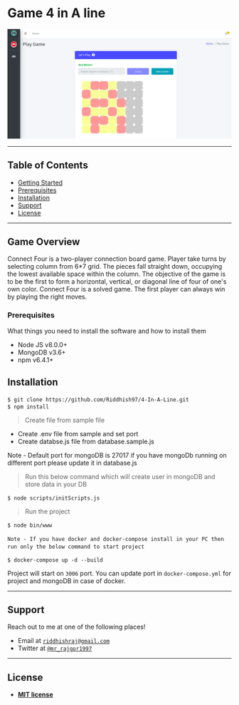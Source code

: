 
# Game 4 in A line


![IPL](./public/images/dashboard.png)

---

## Table of Contents 

- [Getting Started](#getting-started)
- [Prerequisites](#prerequisites)
- [Installation](#installation)
- [Support](#support)
- [License](#license)


---
## Game Overview

Connect Four is a two-player connection board game. Player take turns by selecting column from  6*7 grid. The pieces fall straight down, occupying the lowest available space within the column. The objective of the game is to be the first to form a horizontal, vertical, or diagonal line of four of one's own color. Connect Four is a solved game. The first player can always win by playing the right moves.

### Prerequisites

What things you need to install the software and how to install them
- Node JS v8.0.0+
- MongoDB v3.6+
- npm v6.4.1+
## Installation
```shell
$ git clone https://github.com/Riddhish97/4-In-A-Line.git
$ npm install
```
> Create file from sample file

- Create .env file from sample and set port
- Create databse.js file from database.sample.js

Note - Default port for mongoDB is 27017 if you have mongoDb running on different port please update it in database.js
> Run this below command which will create user in mongoDB and store data in your DB
```shell
$ node scripts/initScripts.js 
```
> Run the project
```shell
$ node bin/www
```
`Note - If you have docker and docker-compose install in your PC then run only the below command to start project`

```shell
$ docker-compose up -d --build 
```
Project will start on `3006` port. You can update port in `docker-compose.yml` for project and mongoDB in case of docker.

---

## Support

Reach out to me at one of the following places!

- Email at <a href="mailto:riddhishraj@gmail.com" target="_blank">`riddhishraj@gmail.com`</a>
- Twitter at <a href="http://twitter.com/mr_rajgor1997" target="_blank">`@mr_rajgor1997`</a>

---

## License

- **[MIT license](http://opensource.org/licenses/mit-license.php)**
